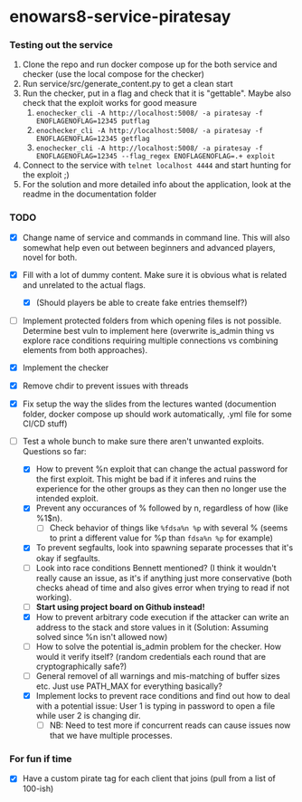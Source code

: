 # enowars8-service-piratesay

### Testing out the service

1. Clone the repo and run docker compose up for the both service and checker (use the local compose for the checker)
2. Run service/src/generate_content.py to get a clean start
3. Run the checker, put in a flag and check that it is "gettable". Maybe also check that the exploit works for good measure
   1. `enochecker_cli -A http://localhost:5008/ -a piratesay -f ENOFLAGENOFLAG=12345 putflag`
   2. `enochecker_cli -A http://localhost:5008/ -a piratesay -f ENOFLAGENOFLAG=12345 getflag`
   3. `enochecker_cli -A http://localhost:5008/ -a piratesay -f ENOFLAGENOFLAG=12345 --flag_regex ENOFLAGENOFLAG=.+ exploit`
4. Connect to the service with `telnet localhost 4444` and start hunting for the exploit ;)
5. For the solution and more detailed info about the application, look at the readme in the documentation folder

### TODO

- [x] Change name of service and commands in command line. This will also somewhat help even out between beginners and advanced players, novel for both.
- [x] Fill with a lot of dummy content. Make sure it is obvious what is related and unrelated to the actual flags.

  - [x] (Should players be able to create fake entries themself?)

- [ ] Implement protected folders from which opening files is not possible. Determine best vuln to implement here (overwrite is_admin thing vs explore race conditions requiring multiple connections vs combining elements from both approaches).
- [x] Implement the checker
- [x] Remove chdir to prevent issues with threads
- [x] Fix setup the way the slides from the lectures wanted (documention folder, docker compose up should work automatically, .yml file for some CI/CD stuff)
- [ ] Test a whole bunch to make sure there aren't unwanted exploits. Questions so far:

  - [x] How to prevent %n exploit that can change the actual password for the first exploit. This might be bad if it inferes and ruins the experience for the other groups as they can then no longer use the intended exploit.
  - [x] Prevent any occurances of % followed by n, regardless of how (like %1$n).
    - [ ] Check behavior of things like `%fdsa%n %p` with several % (seems to print a different value for %p than `fdsa%n %p` for example)
  - [x] To prevent segfaults, look into spawning separate processes that it's okay if segfaults.
  - [ ] Look into race conditions Bennett mentioned? (I think it wouldn't really cause an issue, as it's if anything just more conservative (both checks ahead of time and also gives error when trying to read if not working).
  - [ ] **Start using project board on Github instead!**
  - [x] How to prevent arbitrary code execution if the attacker can write an address to the stack and store values in it (Solution: Assuming solved since %n isn't allowed now)
  - [ ] How to solve the potential is_admin problem for the checker. How would it verify itself? (random credentials each round that are cryptographically safe?)
  - [ ] General removel of all warnings and mis-matching of buffer sizes etc. Just use PATH_MAX for everything basically?
  - [x] Implement locks to prevent race conditions and find out how to deal with a potential issue: User 1 is typing in password to open a file while user 2 is changing dir.
    - [ ] NB: Need to test more if concurrent reads can cause issues now that we have multiple processes.

### For fun if time

- [x] Have a custom pirate tag for each client that joins (pull from a list of 100-ish)
